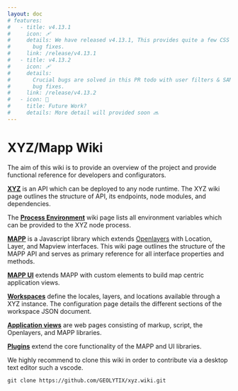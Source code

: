 ```yaml
---
layout: doc
# features:
#   - title: v4.13.1
#     icon: 🩹
#     details: We have released v4.13.1, This provides quite a few CSS tweaks, and
#       bug fixes.
#     link: /release/v4.13.1
#   - title: v4.13.2
#     icon: 🩹
#     details:
#       Crucial bugs are solved in this PR todo with user filters & SAML authentication.
#       bug fixes.
#     link: /release/v4.13.2
#   - icon: 🔮
#     title: Future Work?
#     details: More detail will provided soon 🔜
---
```


# XYZ/Mapp Wiki

The aim of this wiki is to provide an overview of the project and provide functional reference for developers and configurators.

[**XYZ**](https://github.com/GEOLYTIX/xyz/wiki/XYZ) is an API which can be deployed to any node runtime. The XYZ wiki page outlines the structure of API, its endpoints, node modules, and dependencies.

The [**Process Environment**](https://github.com/GEOLYTIX/xyz/wiki/environment) wiki page lists all environment variables which can be provided to the XYZ node process.

[**MAPP**](https://github.com/GEOLYTIX/xyz/wiki/MAPP) is a Javascript library which extends [Openlayers](https://github.com/openlayers/openlayers) with Location, Layer, and Mapview interfaces. This wiki page outlines the structure of the MAPP API and serves as primary reference for all interface properties and methods.

[**MAPP UI**](https://github.com/GEOLYTIX/xyz/wiki/MAPP.UI) extends MAPP with custom elements to build map centric application views.

[**Workspaces**](https://github.com/GEOLYTIX/xyz/wiki/Workspace-Configuration) define the locales, layers, and locations available through a XYZ instance. The configuration page details the different sections of the workspace JSON document.

[**Application views**](https://github.com/GEOLYTIX/xyz/wiki/Application-Views) are web pages consisting of markup, script, the Openlayers, and MAPP libraries.

[**Plugins**](https://github.com/GEOLYTIX/xyz/wiki/Plugins) extend the core functionality of the MAPP and UI libraries.

We highly recommend to clone this wiki in order to contribute via a desktop text editor such a vscode.

```
git clone https://github.com/GEOLYTIX/xyz.wiki.git
```
